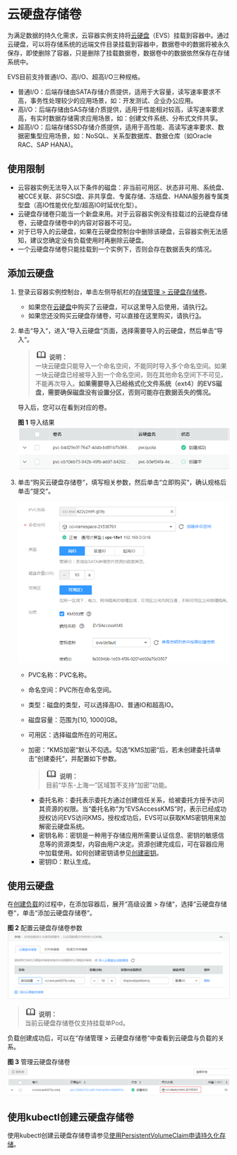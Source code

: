 # 云硬盘存储卷<a name="cci_01_0045"></a>

为满足数据的持久化需求，云容器实例支持将[云硬盘](https://www.huaweicloud.com/product/evs.html)（EVS）挂载到容器中。通过云硬盘，可以将存储系统的远端文件目录挂载到容器中，数据卷中的数据将被永久保存，即使删除了容器，只是删除了挂载数据卷，数据卷中的数据依然保存在存储系统中。

EVS目前支持普通I/O、高I/O、超高I/O三种规格。

-   普通I/O：后端存储由SATA存储介质提供，适用于大容量，读写速率要求不高，事务性处理较少的应用场景，如：开发测试、企业办公应用。
-   高I/O：后端存储由SAS存储介质提供，适用于性能相对较高，读写速率要求高，有实时数据存储需求应用场景，如：创建文件系统、分布式文件共享。
-   超高I/O：后端存储SSD存储介质提供，适用于高性能、高读写速率要求、数据密集型应用场景，如：NoSQL、关系型数据库、数据仓库（如Oracle RAC、SAP HANA\)。

## 使用限制<a name="section517120653119"></a>

-   云容器实例无法导入以下条件的磁盘：非当前可用区、状态非可用、系统盘、被CCE关联、非SCSI盘、非共享盘、专属存储、冻结盘、HANA服务器专属类型盘（高IO性能优化型/超高IO时延优化型）。
-   云硬盘存储卷只能当一个新盘来用。对于云容器实例没有挂载过的云硬盘存储卷，云硬盘存储卷中的内容对容器不可见。
-   对于已导入的云硬盘，如果在云硬盘控制台中删除该硬盘，云容器实例无法感知，建议您确定没有负载使用时再删除云硬盘。
-   一个云硬盘存储卷只能挂载到一个实例下，否则会存在数据丢失的情况。

## 添加云硬盘<a name="section6209173913711"></a>

1.  登录云容器实例控制台，单击左侧导航栏的[存储管理 \> 云硬盘存储卷](https://console.huaweicloud.com/cci/#/app/storage/evs/list)。
    -   如果您在[云硬盘](https://www.huaweicloud.com/product/evs.html)中购买了云硬盘，可以这里导入后使用，请执行[2](#li195811391189)。
    -   如果您还没购买云硬盘存储卷，可以直接在这里购买，请执行[3](#li14431436407)。

2.  <a name="li195811391189"></a>单击“导入“，进入“导入云硬盘“页面，选择需要导入的云硬盘，然后单击“导入“。

    >![](public_sys-resources/icon-note.gif) **说明：**   
    >一块云硬盘只能导入一个命名空间，不能同时导入多个命名空间。如果一块云硬盘已经被导入到一个命名空间，则在其他命名空间下不可见，不能再次导入。**如果需要导入已经格式化文件系统（ext4）的EVS磁盘，需要确保磁盘没有设置分区，否则可能存在数据丢失的情况。**  

    导入后，您可以在看到对应的卷。

    **图 1**  导入结果<a name="fig18515443326"></a>  
    ![](figures/导入结果.png "导入结果")

3.  <a name="li14431436407"></a>单击“购买云硬盘存储卷“，填写相关参数，然后单击“立即购买“，确认规格后单击“提交“。

    ![](figures/购买云硬盘存储卷.png)

    -   PVC名称：PVC名称。
    -   命名空间：PVC所在命名空间。
    -   类型：磁盘的类型，可以选择高IO、普通IO和超高IO。
    -   磁盘容量：范围为\[10, 1000\]GB。
    -   可用区：选择磁盘所在的可用区。
    -   加密：“KMS加密“默认不勾选。勾选“KMS加密“后，若未创建委托请单击“创建委托“，并配置如下参数。

        >![](public_sys-resources/icon-note.gif) **说明：**   
        >目前“华东-上海一”区域暂不支持“加密”功能。  

        -   委托名称：委托表示委托方通过创建信任关系，给被委托方授予访问其资源的权限。当“委托名称”为“EVSAccessKMS”时，表示已经成功授权访问EVS访问KMS，授权成功后，EVS可以获取KMS密钥用来加解密云硬盘系统。
        -   密钥名称：密钥是一种用于存储应用所需要认证信息、密钥的敏感信息等的资源类型，内容由用户决定。资源创建完成后，可在容器应用中加载使用。如何创建密钥请参见[创建密钥](https://support.huaweicloud.com/usermanual-dew/dew_01_0178.html)。
        -   密钥ID：默认生成。



## 使用云硬盘<a name="section19470174542612"></a>

在[创建负载](无状态负载（Deployment）.md)的过程中，在添加容器后，展开“高级设置 \> 存储“，选择“云硬盘存储卷“，单击“添加云硬盘存储卷“。

**图 2**  配置云硬盘存储卷参数<a name="fig261419538320"></a>  
![](figures/配置云硬盘存储卷参数.png "配置云硬盘存储卷参数")

>![](public_sys-resources/icon-note.gif) **说明：**   
>当前云硬盘存储卷仅支持挂载单Pod。  

负载创建成功后，可以在“存储管理  \>  云硬盘存储卷“中查看到云硬盘与负载的关系。

**图 3**  管理云硬盘存储卷<a name="fig20819612330"></a>  
![](figures/管理云硬盘存储卷.png "管理云硬盘存储卷")

## 使用kubectl创建云硬盘存储卷<a name="section1325510162316"></a>

使用kubectl创建云硬盘存储卷请参见[使用PersistentVolumeClaim申请持久化存储](https://support.huaweicloud.com/devg-cci/cci_05_0014.html)。

